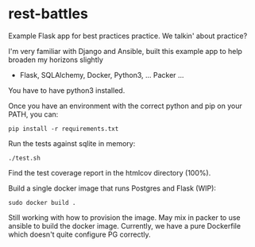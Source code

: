 rest-battles
============

Example Flask app for best practices practice. We talkin' about practice?

I'm very familiar with Django and Ansible,
built this example app to help broaden my horizons slightly
- Flask, SQLAlchemy, Docker, Python3, ... Packer ...

You have to have python3 installed.

Once you have an environment with the correct python and pip on your PATH, you can:

    pip install -r requirements.txt

Run the tests against sqlite in memory:

    ./test.sh
    
Find the test coverage report in the htmlcov directory (100%).
    
Build a single docker image that runs Postgres and Flask (WIP):

    sudo docker build .

Still working with how to provision the image.
May mix in packer to use ansible to build the docker image.
Currently, we have a pure Dockerfile which doesn't quite configure PG correctly.
